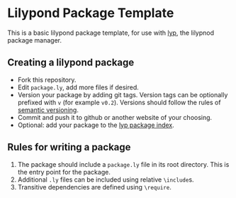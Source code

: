 # Lilypond Package Template

This is a basic lilypond package template, for use with [lyp](https://github.com/noteflakes/lyp), the lilypnod package manager.

## Creating a lilypond package

- Fork this repository.
- Edit <code>package.ly</code>, add more files if desired.
- Version your package by adding git tags. Version tags can be optionally prefixed with <code>v</code> (for example <code>v0.2</code>). Versions should follow the rules of [semantic versioning](http://semver.org/).
- Commit and push it to github or another website of your choosing.
- Optional: add your package to the [lyp package index](https://github.com/noteflakes/lyp-index).

## Rules for writing a package

1. The package should include a <code>package.ly</code> file in its root directory. This is the entry point for the package.
2. Additional <code>.ly</code> files can be included using relative <code>\include</code>s.
3. Transitive dependencies are defined using <code>\require</code>.
